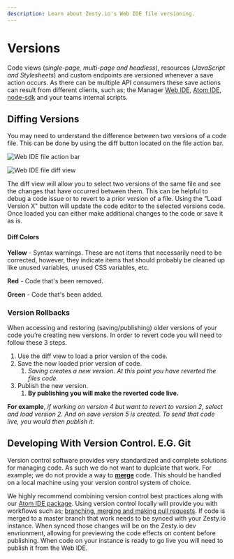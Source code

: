 ```yaml
---
description: Learn about Zesty.io's Web IDE file versioning.
---
```


# Versions

Code views \(_single-page, multi-page and headless_\), resources \(_JavaScript and Stylesheets_\) and custom endpoints are versioned whenever a save action occurs. As there can be multiple API consumers these save actions can result from different clients, such as; the Manager [Web IDE](https://zesty.org/services/manager-ui/editor), [Atom IDE](https://zesty.org/tools/atom-package), [node-sdk](https://zesty.org/tools/node-sdk) and your teams internal scripts.

## Diffing Versions

You may need to understand the difference between two versions of a code file. This can be done by using the diff button located on the file action bar.

![Web IDE file action bar](https://kfg6bckb.media.zestyio.com/09-action-bar.png)

![Web IDE file diff view](https://kfg6bckb.media.zestyio.com/08-diff-view.png)

The diff view will allow you to select two versions of the same file and see the changes that have occurred between them. This can be helpful to debug a code issue or to revert to a prior version of a file. Using the "Load Version X" button will update the code editor to the selected versions code. Once loaded you can either make additional changes to the code or save it as is.

#### Diff Colors

**Yellow** - Syntax warnings. These are not items that necessarily need to be corrected, however, they indicate items that should probably be cleaned up like unused variables, unused CSS variables, etc. 

**Red** - Code that's been removed.

**Green** - Code that's been added.

### Version Rollbacks

When accessing and restoring \(saving/publishing\) older versions of your code you’re creating new versions. In order to revert code you will need to follow these 3 steps.

1. Use the diff view to load a prior version of the code.
2. Save the now loaded prior version of code. 
   1. _Saving creates a new version. At this point you have reverted the files code._
3. Publish the new version. 
   1. **By publishing you will make the reverted code live.**

**For example**, _if working on version 4 but want to revert to version 2, select and load version 2. And on save version 5 is created. To send that code live, you would then publish it._

## Developing With Version Control. E.G. Git

Version control software provides very standardized and complete solutions for managing code. As such we do not want to duplciate that work. For example; we do not provide a way to [**merge**](https://help.github.com/en/github/collaborating-with-issues-and-pull-requests/addressing-merge-conflicts) code. This should be handled on a local machine using your version control system of choice.

We highly recommend combining version control best practices along with our [Atom IDE package](https://zesty.org/tools/atom-package). Using version control locally will provide you with workflows such as; [branching, merging and making pull requests](https://guides.github.com/introduction/flow/). If code is merged to a master branch that work needs to be synced with your Zesty.io instance. When synced those changes will be on the Zesty.io dev envrionment, allowing for previewing the code effects on content before publishing. When code on your instance is ready to go live you will need to publish it from the Web IDE.

